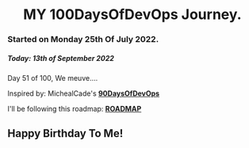 <h1 align=center>
  MY 100DaysOfDevOps Journey.
</h1>

### Started on Monday 25th Of July 2022.
##### Today: 13th of September 2022

Day 51 of 100, We meuve....

Inspired by: MichealCade's [**90DaysOfDevOps**](https://github.com/MichaelCade/90DaysOfDevOps)

I'll be following this roadmap: [**ROADMAP**](https://devopslearning.medium.com/100-days-of-devops-day-100-thanks-everyone-and-happy-learning-f014f0aad490)


## Happy Birthday To Me!